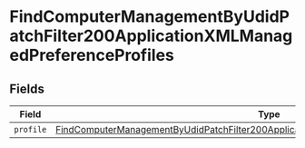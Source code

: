 # FindComputerManagementByUdidPatchFilter200ApplicationXMLManagedPreferenceProfiles


## Fields

| Field                                                                                                                                                                                                           | Type                                                                                                                                                                                                            | Required                                                                                                                                                                                                        | Description                                                                                                                                                                                                     |
| --------------------------------------------------------------------------------------------------------------------------------------------------------------------------------------------------------------- | --------------------------------------------------------------------------------------------------------------------------------------------------------------------------------------------------------------- | --------------------------------------------------------------------------------------------------------------------------------------------------------------------------------------------------------------- | --------------------------------------------------------------------------------------------------------------------------------------------------------------------------------------------------------------- |
| `profile`                                                                                                                                                                                                       | [FindComputerManagementByUdidPatchFilter200ApplicationXMLManagedPreferenceProfilesProfile](../../models/operations/findcomputermanagementbyudidpatchfilter200applicationxmlmanagedpreferenceprofilesprofile.md) | :heavy_minus_sign:                                                                                                                                                                                              | N/A                                                                                                                                                                                                             |
